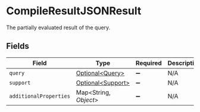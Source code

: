 # CompileResultJSONResult

The partially evaluated result of the query.


## Fields

| Field                                                | Type                                                 | Required                                             | Description                                          |
| ---------------------------------------------------- | ---------------------------------------------------- | ---------------------------------------------------- | ---------------------------------------------------- |
| `query`                                              | [Optional\<Query>](../../models/shared/Query.md)     | :heavy_minus_sign:                                   | N/A                                                  |
| `support`                                            | [Optional\<Support>](../../models/shared/Support.md) | :heavy_minus_sign:                                   | N/A                                                  |
| `additionalProperties`                               | Map\<String, *Object*>                               | :heavy_minus_sign:                                   | N/A                                                  |